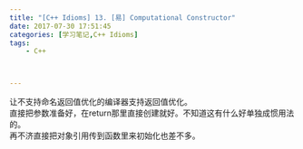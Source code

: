 ```yaml
---
title: "[C++ Idioms] 13. [易] Computational Constructor"
date: 2017-07-30 17:51:45
categories: [学习笔记,C++ Idioms]
tags:
    - C++



---
```

让不支持命名返回值优化的编译器支持返回值优化。<!--more-->  
直接把参数准备好，在return那里直接创建就好。不知道这有什么好单独成惯用法的。  
再不济直接把对象引用传到函数里来初始化也差不多。  